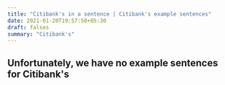 ```yaml
---
title: "Citibank's in a sentence | Citibank's example sentences"
date: 2021-01-20T19:57:50+05:30
draft: falses
summary: "Citibank's"
---
```

## Unfortunately, we have no example sentences for Citibank's                 
